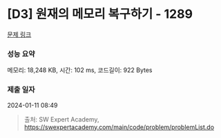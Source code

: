 # [D3] 원재의 메모리 복구하기 - 1289 

[문제 링크](https://swexpertacademy.com/main/code/problem/problemDetail.do?contestProbId=AV19AcoKI9sCFAZN) 

### 성능 요약

메모리: 18,248 KB, 시간: 102 ms, 코드길이: 922 Bytes

### 제출 일자

2024-01-11 08:49



> 출처: SW Expert Academy, https://swexpertacademy.com/main/code/problem/problemList.do
